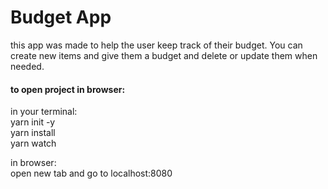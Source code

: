 # Budget App  

this app was made to help the user keep track of their budget. You can create new items and give them a budget and delete or update them when needed.  

#### to open project in browser:
 in your terminal:  
 yarn init -y  
 yarn install  
 yarn watch  

 in browser:  
 open new tab and go to localhost:8080  

